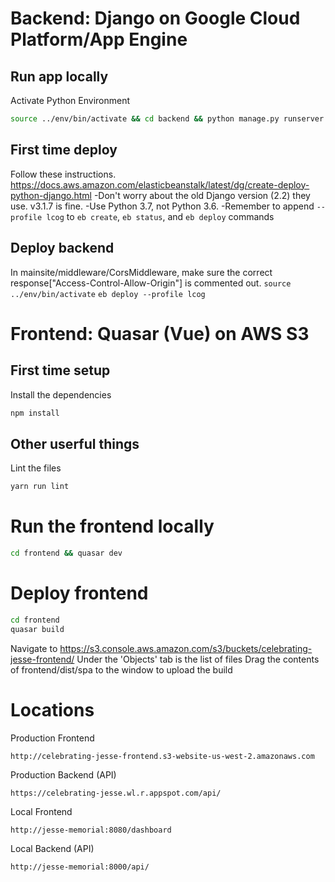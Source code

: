 # Backend: Django on Google Cloud Platform/App Engine

## Run app locally
Activate Python Environment
```bash
source ../env/bin/activate && cd backend && python manage.py runserver
```

## First time deploy
Follow these instructions.
https://docs.aws.amazon.com/elasticbeanstalk/latest/dg/create-deploy-python-django.html
-Don't worry about the old Django version (2.2) they use. v3.1.7 is fine.
-Use Python 3.7, not Python 3.6.
-Remember to append ```--profile lcog``` to ```eb create```, ```eb status```, and ```eb deploy``` commands

## Deploy backend
In mainsite/middleware/CorsMiddleware, make sure the correct response["Access-Control-Allow-Origin"] is commented out.
`source ../env/bin/activate`
`eb deploy --profile lcog`

# Frontend: Quasar (Vue) on AWS S3

## First time setup
Install the dependencies
```bash
npm install
```

## Other userful things
Lint the files
```bash
yarn run lint
```



# Run the frontend locally
```bash
cd frontend && quasar dev
```

# Deploy frontend
```bash
cd frontend
quasar build
```
Navigate to https://s3.console.aws.amazon.com/s3/buckets/celebrating-jesse-frontend/
Under the 'Objects' tab is the list of files
Drag the contents of frontend/dist/spa to the window to upload the build

# Locations
Production Frontend
```url
http://celebrating-jesse-frontend.s3-website-us-west-2.amazonaws.com
```
Production Backend (API)
```url
https://celebrating-jesse.wl.r.appspot.com/api/
```

Local Frontend
```url
http://jesse-memorial:8080/dashboard
```
Local Backend (API)
```url
http://jesse-memorial:8000/api/
```